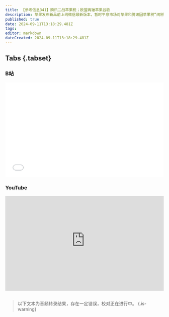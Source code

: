 ```yaml
---
title: 【参考信息341】腾讯二战苹果税；欧盟再锤苹果谷歌
description: 苹果发布新品前上线微信最新版本，暂时平息市场对苹果和腾讯因苹果税“闹掰”的担忧，但二者还在继续谈判。中国的苹果税率目前全球最高。腾讯阿里拆墙终于进入核心领域，淘宝新增微信支付，美团外卖和美团酒店也上线支付宝小程序。阿里为期三年的整改终于翻篇了，这两年大环境也变了，作为电商一哥受到更多挑战。欧盟再锤苹果和谷歌，“反垄断女皇”离任前说这只是开始。越南最大互联网公司，有越南小腾讯之称的VNG被调查
published: true
date: 2024-09-11T13:18:29.481Z
tags: 
editor: markdown
dateCreated: 2024-09-11T13:18:29.481Z
---
```


## Tabs {.tabset}
### B站
<div style="position: relative; padding: 30% 45%;">
<iframe style="position: absolute; width: 100%; height: 100%; left: 0; top: 0;" src="//player.bilibili.com/player.html?&bvid=BV1a94rewEqp&page=1&as_wide=1&high_quality=1&danmaku=1&autoplay=0" scrolling="no" border="0" frameborder="no" framespacing="0" allowfullscreen="true"></iframe>
</div>

### YouTube
<div style="position: relative; padding: 30% 45%;">
<iframe style="position: absolute; top: 0; left: 0; width: 100%; height: 100%;" src="https://www.youtube-nocookie.com/embed/YouTubeVID" title="YouTube video player" frameborder="0" allow="accelerometer; autoplay; clipboard-write; encrypted-media; gyroscope; picture-in-picture" allowfullscreen></iframe>
</div>

## 

> 以下文本为音频转录结果，存在一定错误，校对正在进行中。
{.is-warning}


